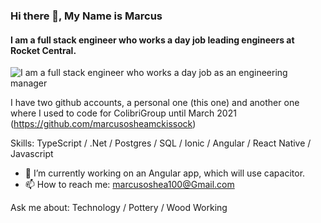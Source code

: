 ### Hi there 👋, My Name is Marcus
#### I am a full stack engineer who works a day job leading engineers at Rocket Central. 
![I am a full stack engineer who works a day job as an engineering manager](https://camo.githubusercontent.com/d88bdce683bc31abcfc8fd8774880f5a305e4e59/687474703a2f2f692e696d6775722e636f6d2f6337476d414a662e706e67)

I have two github accounts, a personal one (this one) and another one where I used to code for ColibriGroup until March 2021 (https://github.com/marcusosheamckissock)

Skills: TypeScript / .Net / Postgres / SQL / Ionic / Angular / React Native / Javascript

- 🔭 I’m currently working on an Angular app, which will use capacitor. 
- 📫 How to reach me: marcusoshea100@Gmail.com 

Ask me about: Technology / Pottery / Wood Working 
